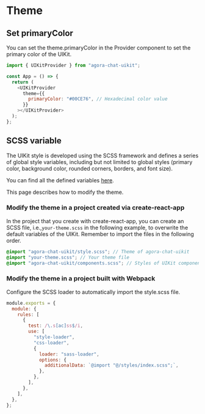 # Theme

## Set primaryColor

You can set the theme.primaryColor in the Provider component to set the primary color of the UIKit.

```javascript
import { UIKitProvider } from "agora-chat-uikit";

const App = () => {
  return (
    <UIKitProvider
      theme={{
        primaryColor: "#00CE76", // Hexadecimal color value
      }}
    ></UIKitProvider>
  );
};
```

## SCSS variable

The UIKit style is developed using the SCSS framework and defines a series of global style variables, including but not limited to global styles (primary color, background color, rounded corners, borders, and font size).

You can find all the defined variables [here](https://github.com/AgoraIO-Usecase/AgoraChat-UIKit-web/blob/main/common/style/themes/default.scss).

This page describes how to modify the theme.

### Modify the theme in a project created via create-react-app

In the project that you create with create-react-app, you can create an SCSS file, i.e.,`your-theme.scss` in the following example, to overwrite the default variables of the UIKit. Remember to import the files in the following order.

```scss
@import "agora-chat-uikit/style.scss"; // Theme of agora-chat-uikit
@import "your-theme.scss"; // Your theme file
@import "agora-chat-uikit/components.scss"; // Styles of UIKit components
```

### Modify the theme in a project built with Webpack

Configure the SCSS loader to automatically import the style.scss file.

```javascript
module.exports = {
  module: {
    rules: [
      {
        test: /\.s[ac]ss$/i,
        use: [
          "style-loader",
          "css-loader",
          {
            loader: "sass-loader",
            options: {
              additionalData: `@import "@/styles/index.scss";`,
            },
          },
        ],
      },
    ],
  },
};
```
